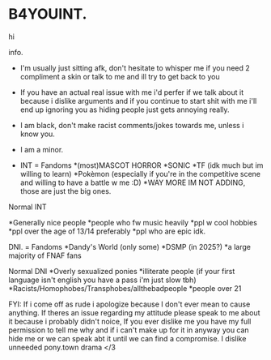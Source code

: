 # B4YOUINT.
hi

info.

- I'm usually just sitting afk, don't hesitate to whisper me if you need 2 compliment a skin or talk to me and ill try to get back to you

- If you have an actual real issue with me i'd perfer if we talk about it because i dislike arguments and if you continue to start shit with me i'll end up ignoring you as hiding people just gets annoying really.

- I am black, don't make racist comments/jokes towards me, unless i know you. 

- I am a minor.

- INT
  = Fandoms
*(most)MASCOT HORROR
*SONIC
*TF (idk much but im willing to learn)
*Pokèmon (especially if you're in the competitive scene and willing to have a battle w me :D)
*WAY MORE IM NOT ADDING, those are just the big ones.
 
Normal INT

*Generally nice people
*people who fw music heavily
*ppl w cool hobbies
*ppl over the age of 13/14 preferably
*ppl who are epic idk.


DNI.
 = Fandoms
*Dandy's World (only some)
*DSMP (in 2025?)
*a large majority of FNAF fans

Normal DNI
*Overly sexualized ponies
*illiterate people (if your first language isn't english you have a pass i'm just slow tbh)
*Racists/Homophobes/Transphobes/allthebadpeople
*people over 21

FYI: If i come off as rude i apologize because I don't ever mean to cause anything. If theres an issue regarding my attitude please speak to me about it because i probably didn't noice, If you ever dislike me you have my full permission to tell me why and if i can't make up for it in anyway you can hide me or we can speak abt it until we can find a compromise. I dislike unneeded pony.town drama </3
